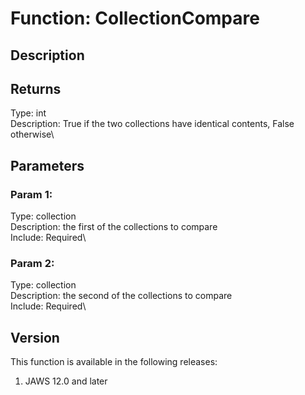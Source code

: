 # Function: CollectionCompare

## Description

## Returns

Type: int\
Description: True if the two collections have identical contents, False
otherwise\

## Parameters

### Param 1:

Type: collection\
Description: the first of the collections to compare\
Include: Required\

### Param 2:

Type: collection\
Description: the second of the collections to compare\
Include: Required\

## Version

This function is available in the following releases:

1.  JAWS 12.0 and later
